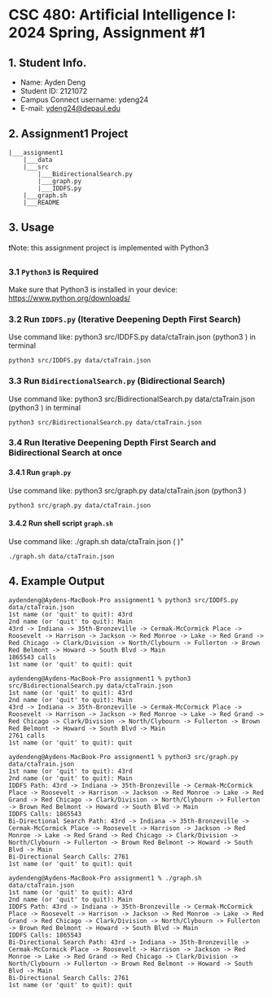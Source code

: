 # CSC 480: Artiﬁcial Intelligence I: 2024 Spring, Assignment #1

## 1. Student Info.
- Name: Ayden Deng
- Student ID: 2121072
- Campus Connect username: ydeng24
- E-mail: ydeng24@depaul.edu

## 2. Assignment1 Project
```
|___assignment1
    |___data
    |___src
        |___BidirectionalSearch.py
        |___graph.py
        |___IDDFS.py
    |___graph.sh
    |___README
```

## 3. Usage
❗️Note: this assignment project is implemented with Python3

### 3.1 `Python3` is Required
Make sure that Python3 is installed in your device: https://www.python.org/downloads/

### 3.2 Run `IDDFS.py` (Iterative Deepening Depth First Search)
Use command like: python3 src/IDDFS.py data/ctaTrain.json (python3 <filepath> <datapath>) in terminal
```
python3 src/IDDFS.py data/ctaTrain.json
```

### 3.3 Run `BidirectionalSearch.py` (Bidirectional Search)
Use command like: python3 src/BidirectionalSearch.py data/ctaTrain.json (python3 <filepath> <datapath>) in terminal
```
python3 src/BidirectionalSearch.py data/ctaTrain.json
```

### 3.4 Run Iterative Deepening Depth First Search and Bidirectional Search at once
#### 3.4.1 Run `graph.py`
Use command like: python3 src/graph.py data/ctaTrain.json (python3 <filepath> <datapath>)
```
python3 src/graph.py data/ctaTrain.json
```

#### 3.4.2 Run shell script `graph.sh`
Use command like: ./graph.sh data/ctaTrain.json (<filepath> <datapath>)"
```
./graph.sh data/ctaTrain.json
```

## 4. Example Output
```
aydendeng@Aydens-MacBook-Pro assignment1 % python3 src/IDDFS.py data/ctaTrain.json
1st name (or 'quit' to quit): 43rd
2nd name (or 'quit' to quit): Main
43rd -> Indiana -> 35th-Bronzeville -> Cermak-McCormick Place -> Roosevelt -> Harrison -> Jackson -> Red Monroe -> Lake -> Red Grand -> Red Chicago -> Clark/Division -> North/Clybourn -> Fullerton -> Brown Red Belmont -> Howard -> South Blvd -> Main
1865543 calls
1st name (or 'quit' to quit): quit

aydendeng@Aydens-MacBook-Pro assignment1 % python3 src/BidirectionalSearch.py data/ctaTrain.json
1st name (or 'quit' to quit): 43rd
2nd name (or 'quit' to quit): Main
43rd -> Indiana -> 35th-Bronzeville -> Cermak-McCormick Place -> Roosevelt -> Harrison -> Jackson -> Red Monroe -> Lake -> Red Grand -> Red Chicago -> Clark/Division -> North/Clybourn -> Fullerton -> Brown Red Belmont -> Howard -> South Blvd -> Main
2761 calls
1st name (or 'quit' to quit): quit

aydendeng@Aydens-MacBook-Pro assignment1 % python3 src/graph.py data/ctaTrain.json
1st name (or 'quit' to quit): 43rd
2nd name (or 'quit' to quit): Main
IDDFS Path: 43rd -> Indiana -> 35th-Bronzeville -> Cermak-McCormick Place -> Roosevelt -> Harrison -> Jackson -> Red Monroe -> Lake -> Red Grand -> Red Chicago -> Clark/Division -> North/Clybourn -> Fullerton -> Brown Red Belmont -> Howard -> South Blvd -> Main
IDDFS Calls: 1865543
Bi-Directional Search Path: 43rd -> Indiana -> 35th-Bronzeville -> Cermak-McCormick Place -> Roosevelt -> Harrison -> Jackson -> Red Monroe -> Lake -> Red Grand -> Red Chicago -> Clark/Division -> North/Clybourn -> Fullerton -> Brown Red Belmont -> Howard -> South Blvd -> Main
Bi-Directional Search Calls: 2761
1st name (or 'quit' to quit): quit

aydendeng@Aydens-MacBook-Pro assignment1 % ./graph.sh data/ctaTrain.json
1st name (or 'quit' to quit): 43rd
2nd name (or 'quit' to quit): Main
IDDFS Path: 43rd -> Indiana -> 35th-Bronzeville -> Cermak-McCormick Place -> Roosevelt -> Harrison -> Jackson -> Red Monroe -> Lake -> Red Grand -> Red Chicago -> Clark/Division -> North/Clybourn -> Fullerton -> Brown Red Belmont -> Howard -> South Blvd -> Main
IDDFS Calls: 1865543
Bi-Directional Search Path: 43rd -> Indiana -> 35th-Bronzeville -> Cermak-McCormick Place -> Roosevelt -> Harrison -> Jackson -> Red Monroe -> Lake -> Red Grand -> Red Chicago -> Clark/Division -> North/Clybourn -> Fullerton -> Brown Red Belmont -> Howard -> South Blvd -> Main
Bi-Directional Search Calls: 2761
1st name (or 'quit' to quit): quit
```
